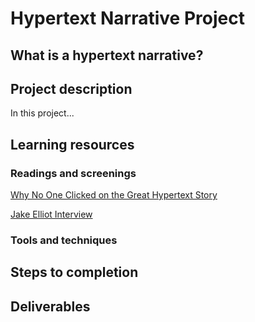 # Hypertext Narrative Project
## What is a hypertext narrative?

## Project description
 In this project...
## Learning resources
### Readings and screenings
[Why No One Clicked on the Great Hypertext Story](http://www.wired.com/2013/04/hypertext/)

[Jake Elliot Interview](http://gameological.com/2013/01/jake-elliott-writer-and-designer-of-kentucky-route-zero/)

### Tools and techniques
## Steps to completion
## Deliverables
